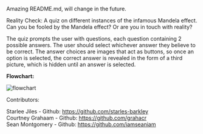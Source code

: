 Amazing README.md, will change in the future. 

Reality Check: A quiz on different instances of the infamous Mandela effect. Can you be fooled by the Mandela effect? Or are you in touch with reality?

The quiz prompts the user with questions, each question containing 2 possible answers. The user should select whichever answer they believe to be correct. The answer choices are images that act as buttons, so once an option is selected, the correct answer is revealed in the form of a third picture, which is hidden until an answer is selected.

<b>Flowchart:</b>
  
![flowchart](https://github.com/iamseaniam/RealityCheck-Quiz/assets/132097902/711f288b-cf55-41f9-9681-1f9982889b94)


Contributors: 

Starlee Jiles - Github: https://github.com/starles-barkley <br>
Courtney Grahaam - Github: https://github.com/grahacr <br>
Sean Montgomery - Github: https://github.com/iamseaniam
